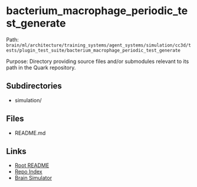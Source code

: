 # bacterium_macrophage_periodic_test_generate

Path: `brain/ml/architecture/training_systems/agent_systems/simulation/cc3d/tests/plugin_test_suite/bacterium_macrophage_periodic_test_generate`

Purpose: Directory providing source files and/or submodules relevant to its path in the Quark repository.

## Subdirectories
- simulation/

## Files
- README.md

## Links
- [Root README](../../../../../../../../../README.md)
- [Repo Index](../../../../../../../../../repo_index.json)
- [Brain Simulator](../../../../../../../../../brain/architecture/brain_simulator.py)
